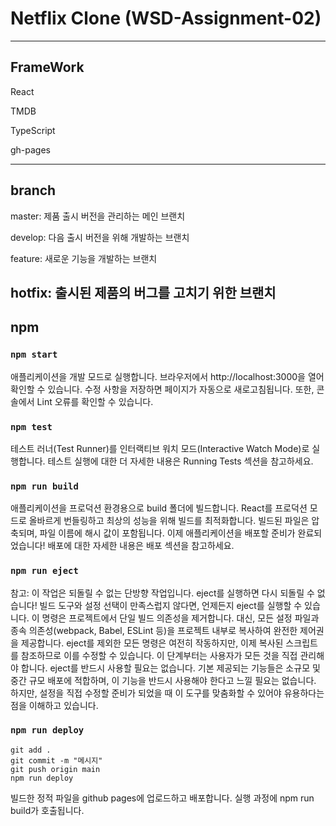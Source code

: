 # Netflix Clone (WSD-Assignment-02)
---
## FrameWork
React

TMDB

TypeScript

gh-pages


---
## branch
master: 제품 출시 버전을 관리하는 메인 브랜치


develop: 다음 출시 버전을 위해 개발하는 브랜치


feature: 새로운 기능을 개발하는 브랜치


hotfix: 출시된 제품의 버그를 고치기 위한 브랜치
---
## npm

### `npm start`
애플리케이션을 개발 모드로 실행합니다.
브라우저에서 http://localhost:3000을 열어 확인할 수 있습니다.
수정 사항을 저장하면 페이지가 자동으로 새로고침됩니다.
또한, 콘솔에서 Lint 오류를 확인할 수 있습니다.
### `npm test`

테스트 러너(Test Runner)를 인터랙티브 워치 모드(Interactive Watch Mode)로 실행합니다.
테스트 실행에 대한 더 자세한 내용은 Running Tests 섹션을 참고하세요.

### `npm run build`

애플리케이션을 프로덕션 환경용으로 build 폴더에 빌드합니다.
React를 프로덕션 모드로 올바르게 번들링하고 최상의 성능을 위해 빌드를 최적화합니다.
빌드된 파일은 압축되며, 파일 이름에 해시 값이 포함됩니다.
이제 애플리케이션을 배포할 준비가 완료되었습니다!
배포에 대한 자세한 내용은 배포 섹션을 참고하세요.

### `npm run eject`

참고: 이 작업은 되돌릴 수 없는 단방향 작업입니다. eject를 실행하면 다시 되돌릴 수 없습니다!
빌드 도구와 설정 선택이 만족스럽지 않다면, 언제든지 eject를 실행할 수 있습니다. 이 명령은 프로젝트에서 단일 빌드 의존성을 제거합니다.
대신, 모든 설정 파일과 종속 의존성(webpack, Babel, ESLint 등)을 프로젝트 내부로 복사하여 완전한 제어권을 제공합니다. eject를 제외한 모든 명령은 여전히 작동하지만, 이제 복사된 스크립트를 참조하므로 이를 수정할 수 있습니다. 이 단계부터는 사용자가 모든 것을 직접 관리해야 합니다.
eject를 반드시 사용할 필요는 없습니다. 기본 제공되는 기능들은 소규모 및 중간 규모 배포에 적합하며, 이 기능을 반드시 사용해야 한다고 느낄 필요는 없습니다. 하지만, 설정을 직접 수정할 준비가 되었을 때 이 도구를 맞춤화할 수 있어야 유용하다는 점을 이해하고 있습니다.

### `npm run deploy`

    git add .
    git commit -m "메시지"
    git push origin main
    npm run deploy
빌드한 정적 파일을 github pages에 업로드하고 배포합니다. 실행 과정에 npm run build가 호출됩니다.
